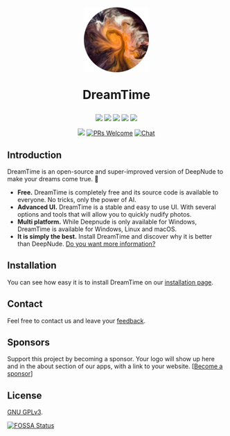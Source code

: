 <h1 align="center">
  <a href="https://time.dreamnet.tech">
    <img src="assets/dreamtime.png" alt="DreamTime">
  </a>
  <p align="center">DreamTime</p>
</h1>

<p align="center">
  <a href="https://github.com/dreamnettech/dreamtime/actions"><img src="https://github.com/dreamnettech/dreamtime/workflows/CI/CD/badge.svg" /></a>
  <a href="https://github.com/dreamnettech/dreamtime/releases"><img src="https://img.shields.io/github/downloads/dreamnettech/dreamtime/total?logo=github&logoColor=white" /></a>
  <a href="https://app.fossa.io/projects/git%2Bgithub.com%2Fdreamnettech%2Fdreamtime?ref=badge_shield" target="_blank"><img src="https://app.fossa.io/api/projects/git%2Bgithub.com%2Fdreamnettech%2Fdreamtime.svg?type=shield" /></a>
  <a href="https://www.codacy.com/app/kolessios/dreamtime?utm_source=github.com&amp;utm_medium=referral&amp;utm_content=dreamnettech/dreamtime&amp;utm_campaign=Badge_Grade"><img src="https://api.codacy.com/project/badge/Grade/0ecb8ba6eeae42e7bfd0d414d1bacee1" /></a>
  <a href="https://codeclimate.com/github/dreamnettech/dreamtime/maintainability"><img src="https://api.codeclimate.com/v1/badges/8d325515768f221e235f/maintainability" /></a>
</p>

<p align="center">
  <a href="https://time.dreamnet.tech"><img src="https://img.shields.io/website?url=https%3A%2F%2Ftime.dreamnet.tech" /></a>
  <a href="CONTRIBUTING.md#pull-requests"><img src="https://img.shields.io/badge/PRs-welcome-brightgreen.svg" alt="PRs Welcome"></a>
  <a href="https://discord.gg/6YXT5ZA"><img src="https://img.shields.io/badge/chat-on%20discord-7289da.svg" alt="Chat"></a>
</p>

## Introduction

DreamTime is an open-source and super-improved version of DeepNude to make your dreams come true. 💖

- **Free.** DreamTime is completely free and its source code is available to everyone. No tricks, only the power of AI.
- **Advanced UI.** DreamTime is a stable and easy to use UI. With several options and tools that will allow you to quickly nudify photos.
- **Multi platform.** While Deepnude is only available for Windows, DreamTime is available for Windows, Linux and macOS.
- **It is simply the best.** Install DreamTime and discover why it is better than DeepNude. [Do you want more information?](https://time.dreamnet.tech)

## Installation

You can see how easy it is to install DreamTime on our [installation page](https://time.dreamnet.tech/docs/installation).

## Contact

Feel free to contact us and leave your [feedback](https://time.dreamnet.tech/docs/support/feedback).

## Sponsors

Support this project by becoming a sponsor. Your logo will show up here and in the about section of our apps, with a link to your website. [[Become a sponsor](https://www.patreon.com/join/dreamnet/checkout?rid=4426478)]

## License

[GNU GPLv3](./LICENSE).

[![FOSSA Status](https://app.fossa.io/api/projects/git%2Bgithub.com%2Fdreamnettech%2Fdreamtime.svg?type=large)](https://app.fossa.io/projects/git%2Bgithub.com%2Fdreamnettech%2Fdreamtime?ref=badge_large)
